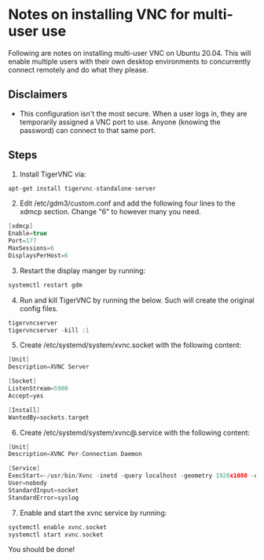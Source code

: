 # Notes on installing VNC for multi-user use
Following are notes on installing multi-user VNC on Ubuntu 20.04.
This will enable multiple users with their own desktop environments to concurrently connect remotely and do what they please. 


## Disclaimers

* This configuration isn't the most secure.  When a user logs in, they are temporarily assigned a VNC port to use.  Anyone (knowing the password) can connect to that same port. 

## Steps

1) Install TigerVNC via:

```c
apt-get install tigervnc-standalone-server
```

2) Edit /etc/gdm3/custom.conf and add the following four lines to the xdmcp section. Change "6" to however many you need. 

```c
[xdmcp]
Enable=true
Port=177
MaxSessions=6
DisplaysPerHost=6
```

3) Restart the display manger by running:

```c
systemctl restart gdm
```

4) Run and kill TigerVNC by running the below.  Such will create the original config files.

```c
tigervncserver
tigervncserver -kill :1
```

5) Create /etc/systemd/system/xvnc.socket with the following content:

```c
[Unit]
Description=XVNC Server

[Socket]
ListenStream=5900
Accept=yes

[Install]
WantedBy=sockets.target
```

6) Create /etc/systemd/system/xvnc@.service with the following content:

```c
[Unit]
Description=XVNC Per-Connection Daemon

[Service]
ExecStart=-/usr/bin/Xvnc -inetd -query localhost -geometry 1920x1080 -once -SecurityTypes=None
User=nobody
StandardInput=socket
StandardError=syslog
```

7) Enable and start the xvnc service by running:

```c
systemctl enable xvnc.socket
systemctl start xvnc.socket
```

You should be done!


